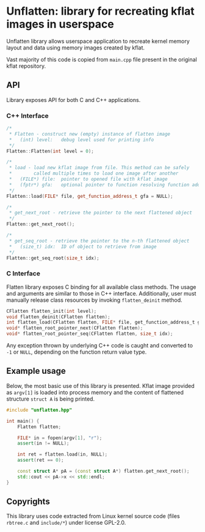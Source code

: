 # Unflatten: library for recreating kflat images in userspace

Unflatten library allows userspace application to recreate kernel memory layout and data using memory images created by kflat. 

Vast majority of this code is copied from `main.cpp` file present in the original kflat repository.

## API
Library exposes API for both C and C++ applications.

### C++ Interface

```cpp
/*
 * Flatten - construct new (empty) instance of flatten image
 *   (int) level:   debug level used for printing info
 */
Flatten::Flatten(int level = 0);

/*
 * load - load new kflat image from file. This method can be safely
 *  	  called multiple times to load one image after another
 *   (FILE*) file:  pointer to opened file with kflat image
 *   (fptr*) gfa:   optional pointer to function resolving function addresses
 */
Flatten::load(FILE* file, get_function_address_t gfa = NULL);

/*
 * get_next_root - retrieve the pointer to the next flattened object
 */
Flatten::get_next_root();

/*
 * get_seq_root - retrieve the pointer to the n-th flattened object
 *   (size_t) idx:  ID of object to retrieve from image
 */
Flatten::get_seq_root(size_t idx);
```

### C Interface

Flatten library exposes C binding for all available class methods. The usage and arguments are similar to those in C++ interface. Additionally, user must manually release class resources by invoking `flatten_deinit` method.

```c
CFlatten flatten_init(int level);
void flatten_deinit(CFlatten flatten);
int flatten_load(CFlatten flatten, FILE* file, get_function_address_t gfa);
void* flatten_root_pointer_next(CFlatten flatten);
void* flatten_root_pointer_seq(CFlatten flatten, size_t idx);
```

Any exception thrown by underlying C++ code is caught and converted to `-1` or `NULL`, depending on the function return value type.

## Example usage

Below, the most basic use of this library is presented. Kflat image provided as `argv[1]` is loaded into process memory and the content of flattened structure `struct A` is being printed.

```cpp
#include "unflatten.hpp"

int main() {
    Flatten flatten;

    FILE* in = fopen(argv[1], "r");
    assert(in != NULL);

    int ret = flatten.load(in, NULL);
    assert(ret == 0);

    const struct A* pA = (const struct A*) flatten.get_next_root();
    std::cout << pA->x << std::endl;
}
```

## Copyrights
This library uses code extracted from Linux kernel source code (files `rbtree.c` and `include/*`) under license GPL-2.0.
